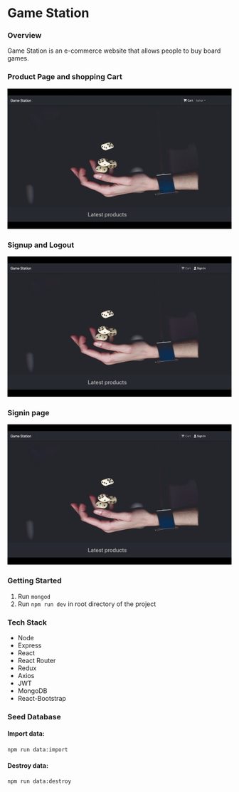 # Game Station

### Overview
Game Station is an e-commerce website that allows people to buy board games.

### Product Page and shopping Cart
![Product](/docs/product.gif)

### Signup and Logout
![Signup](/docs/signup.gif)

### Signin page 
![Signin](/docs/signin.gif)

### Getting Started
1. Run `mongod`
2. Run  `npm run dev` in root directory of the project

### Tech Stack
- Node
- Express
- React
- React Router
- Redux
- Axios
- JWT
- MongoDB
- React-Bootstrap


### Seed Database


#### Import data:
```
npm run data:import
```

#### Destroy data:
```
npm run data:destroy
```
